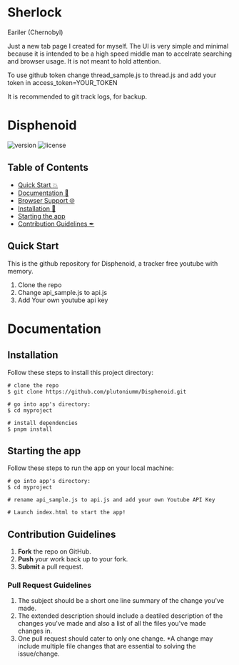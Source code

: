 # Sherlock

Eariler (Chernobyl)

Just a new tab page I created for myself.
The UI is very simple and minimal because it is intended to be a high speed middle man to accelrate searching and browser usage. It is not meant to hold attention.


To use github token change thread_sample.js to thread.js
and add your token in access_token=YOUR_TOKEN

It is recommended to git track logs, for backup.


# Disphenoid

![version](https://img.shields.io/badge/version-1.0.0-blue.svg) ![license](https://img.shields.io/badge/license-MIT-blue.svg)

## Table of Contents
- [Quick Start :boom:](#quick-start)
- [Documentation 🧾](#documentation)
- [Browser Support 🌐](#browser-support)
- [Installation 🐣](#installation)
- [Starting the app](#starting-the-app)
- [Contribution Guidelines ✒](#contribution-guidelines)

## Quick Start
This is the github repository for Disphenoid, a tracker free youtube with memory.
1. Clone the repo
2. Change api_sample.js to api.js
3. Add Your own youtube api key

# Documentation

## Installation

Follow these steps to install this project directory:

```
# clone the repo
$ git clone https://github.com/plutoniumm/Disphenoid.git

# go into app's directory:
$ cd myproject

# install dependencies
$ pnpm install

```

## Starting the app

Follow these steps to run the app on your local machine:

```
# go into app's directory:
$ cd myproject

# rename api_sample.js to api.js and add your own Youtube API Key

# Launch index.html to start the app!

```

## Contribution Guidelines
1. **Fork** the repo on GitHub.
4. **Push** your work back up to your fork.
5. **Submit** a pull request.

### Pull Request Guidelines
1. The subject should be a short one line summary of the change you've made.
2. The extended description should include a deatiled description of the changes you've made and also a list of all the files you've made changes in.
3. One pull request should cater to only one change. *A change may include multiple file changes that are essential to solving the issue/change.
